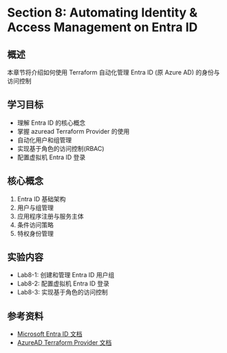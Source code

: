 # Section 8: Automating Identity & Access Management on Entra ID

## 概述
本章节将介绍如何使用 Terraform 自动化管理 Entra ID (原 Azure AD) 的身份与访问控制

## 学习目标
- 理解 Entra ID 的核心概念
- 掌握 azuread Terraform Provider 的使用
- 自动化用户和组管理
- 实现基于角色的访问控制(RBAC)
- 配置虚拟机 Entra ID 登录

## 核心概念
1. Entra ID 基础架构
2. 用户与组管理
3. 应用程序注册与服务主体
4. 条件访问策略
5. 特权身份管理

## 实验内容
- Lab8-1: 创建和管理 Entra ID 用户组
- Lab8-2: 配置虚拟机 Entra ID 登录
- Lab8-3: 实现基于角色的访问控制

## 参考资料
- [Microsoft Entra ID 文档](https://learn.microsoft.com/en-us/entra/)
- [AzureAD Terraform Provider 文档](https://registry.terraform.io/providers/hashicorp/azuread/latest/docs)